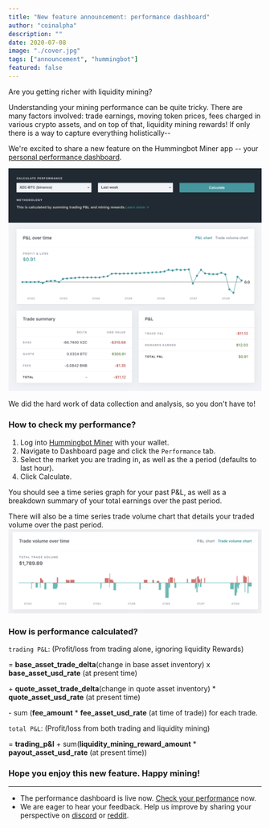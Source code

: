 ```yaml
---
title: "New feature announcement: performance dashboard"
author: "coinalpha"
description: ""
date: 2020-07-08
image: "./cover.jpg"
tags: ["announcement", "hummingbot"]
featured: false
---
```


Are you getting richer with liquidity mining?

Understanding your mining performance can be quite tricky. There are many factors involved: trade earnings, moving token prices, fees charged in various crypto assets, and on top of that,
liquidity mining rewards! If only there is a way to capture everything holistically--

We're excited to share a new feature on the Hummingbot Miner app -- your [personal performance dashboard](https://miners.hummingbot.io/dashboard).

![](performance_screenshot.png)

We did the hard work of data collection and analysis, so you don't have to!


### How to check my performance?
1. Log into [Hummingbot Miner](https://miners.hummingbot.io) with your wallet.
2. Navigate to Dashboard page and click the `Performance` tab.
3. Select the market you are trading in, as well as the a period (defaults to last hour).
4. Click Calculate.

<!-- more -->

You should see a time series graph for your past P&L, as well as a breakdown summary of your total earnings over the past period.

There will also be a time series trade volume chart that details your traded volume over the past period.
![](trade_volume_chart.png)


### How is performance calculated?

`trading P&L`: (Profit/loss from trading alone, ignoring liquidity Rewards)

= **base_asset_trade_delta**(change in base asset inventory) x **base_asset_usd_rate** (at present time)

+&nbsp;**quote_asset_trade_delta**(change in quote asset inventory) * **quote_asset_usd_rate** (at present time)

-&nbsp;sum (**fee_amount** * **fee_asset_usd_rate** (at time of trade)) for each trade.


`total P&L`: (Profit/loss from both trading and liquidity mining)

= **trading_p&l** + sum(**liquidity_mining_reward_amount** * **payout_asset_usd_rate** (at present time))


### Hope you enjoy this new feature. Happy mining!

---
- The performance dashboard is live now. [Check your performance](https://miners.hummingbot.io/dashboard) now.
- We are eager to hear your feedback. Help us improve by sharing your perspective on [discord](https://discord.hummingbot.io) or [reddit](https://www.reddit.com/r/Hummingbot/).
